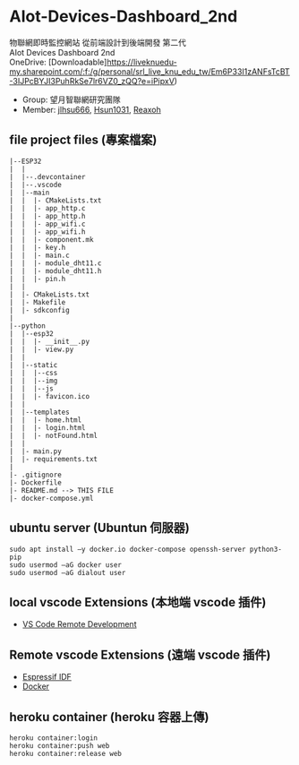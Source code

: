 # AIot-Devices-Dashboard_2nd
物聯網即時監控網站 從前端設計到後端開發 第二代<br>
AIot Devices Dashboard 2nd<br>
OneDrive: [Downloadable]https://liveknuedu-my.sharepoint.com/:f:/g/personal/srl_live_knu_edu_tw/Em6P33I1zANFsTcBT-3IJPcBYJI3PuhRkSe7lr6VZ0_zQQ?e=iPipxV)

* Group: 望月智聯網研究團隊
* Member: [jlhsu666](https://github.com/jlhsu666), [Hsun1031](https://github.com/Hsun1031), [Reaxoh](https://github.com/Reaxoh)

## file project files (專案檔案)
```
|--ESP32
|  |
|  |--.devcontainer
|  |--.vscode
|  |--main
|  |  |- CMakeLists.txt
|  |  |- app_http.c
|  |  |- app_http.h
|  |  |- app_wifi.c
|  |  |- app_wifi.h
|  |  |- component.mk
|  |  |- key.h
|  |  |- main.c
|  |  |- module_dht11.c
|  |  |- module_dht11.h
|  |  |- pin.h
|  |
|  |- CMakeLists.txt
|  |- Makefile
|  |- sdkconfig
|  
|--python
|  |--esp32
|  |  |- __init__.py
|  |  |- view.py
|  |
|  |--static
|  |  |--css
|  |  |--img
|  |  |--js
|  |  |- favicon.ico
|  |
|  |--templates
|  |  |- home.html
|  |  |- login.html
|  |  |- notFound.html
|  |
|  |- main.py
|  |- requirements.txt
|
|- .gitignore
|- Dockerfile
|- README.md --> THIS FILE
|- docker-compose.yml
```

## ubuntu server (Ubuntun 伺服器)
```
sudo apt install –y docker.io docker-compose openssh-server python3-pip
sudo usermod –aG docker user
sudo usermod –aG dialout user
```

## local vscode Extensions (本地端 vscode 插件)
- [VS Code Remote Development](https://marketplace.visualstudio.com/items?itemName=ms-vscode-remote.vscode-remote-extensionpack)

## Remote vscode Extensions (遠端 vscode 插件)
- [Espressif IDF](https://marketplace.visualstudio.com/items?itemName=espressif.esp-idf-extension)
- [Docker](https://marketplace.visualstudio.com/items?itemName=ms-azuretools.vscode-docker)

## heroku container (heroku 容器上傳)
```
heroku container:login
heroku container:push web
heroku container:release web
```
